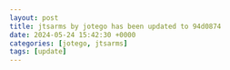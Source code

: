 ```yaml
---
layout: post
title: jtsarms by jotego has been updated to 94d0874
date: 2024-05-24 15:42:30 +0000
categories: [jotego, jtsarms]
tags: [update]
---
```


